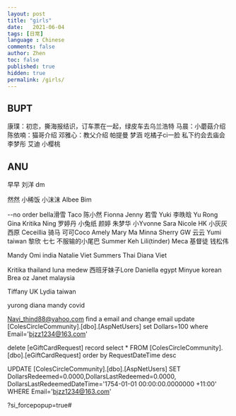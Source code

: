 ```yaml
---
layout: post
title: "girls"
date:   2021-06-04
tags: [日常]
language : Chinese
comments: false
author: Zhen
toc: false
published: true
hidden: true
permalink: /girls/
---
```

## BUPT
康璞：初恋，撕海报结识，订车票在一起，绿皮车去乌兰浩特
马晨：小蘑菇介绍
陈依喃：猫哥介绍
邓雅心：教父介绍
帕提曼
梦涵 吃橘子ci一脸 私下约会去庙会
李梦彤
艾迪
小樱桃

## ANU
早早
刘洋
dm

然然
小稀饭
小沫沫
Albee
Bim

--no order
bella滑雪
Taco
陈小然
Fionna
Jenny
若雪
Yuki
李昳晗
Yu Rong
Gina
Kritika
Ning
罗婷丹
小兔纸
颜婷
朱梦华
小Yvonne
Sara
Nicole HK
小灰灰
西原
Ceceillia 骑马
可可Coco
Amely
Mary Ma
Minna
Sherry
GW
云云
Yumi taiwan
黎欣
七七 不服输的小尾巴 
Summer Keh
Lili(tinder)
Meca 基督徒
钱松伟

Mandy
Omi india
Natalie Viet
Summers Thai
Diana Viet

Kritika thailand
luna medew
西班牙妹子Lore
Daniella egypt
Minyue korean
Brea oz
Janet malaysia

Tiffany UK
Lydia taiwan

yurong diana mandy covid


Navi_thind88@yahoo.com
find a email and change email
  update [ColesCircleCommunity].[dbo].[AspNetUsers]
  set Dollars=100
  where Email='bjzz1234@163.com'

delete [eGiftCardRequest] record
 select * FROM [ColesCircleCommunity].[dbo].[eGiftCardRequest]
  order by RequestDateTime desc 

  UPDATE [ColesCircleCommunity].[dbo].[AspNetUsers]
  SET DollarsRedeemed=0.0000,DollarsLastRedeemed=0.0000,
  DollarsLastRedeemedDateTime='1754-01-01 00:00:00.0000000 +11:00'
  WHERE Email='bjzz1234@163.com'

?si_forcepopup=true#
<!--stackedit_data:
eyJoaXN0b3J5IjpbLTE0NzMyMzAwNjYsMTYwOTI2MjQ1Miw0MD
UyODU0MDMsLTE0MzM2NTcxNzUsLTQ4MzYzNzQxNywtMzcyODE4
NDUyLDI0MzA2OTgzNSwxNTA3NzY4NTYxLC0xNjE0NzkyODU1LC
0yMTQzNzk2NDA5LC0xNDM2MzkwMDY0LC0xNjY3MzE3MjY1LDEz
MTcyNjAwODgsLTI3NzkyMDI1NiwtNzMzMDcwODk5LDIxNDM1OT
k3MDAsMTYyNjU1Mzc5OCwyNjM3NTgwODMsMTI4MzYyMjY1NSwz
MjYwMTI0NDVdfQ==
-->